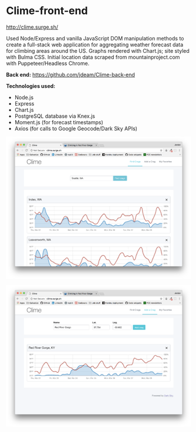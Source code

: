 # Clime-front-end

http://clime.surge.sh/

Used Node/Express and vanilla JavaScript DOM manipulation methods to create a full-stack web application for aggregating weather forecast data for climbing areas around the US. Graphs rendered with Chart.js; site styled with Bulma CSS. Initial location data scraped from mountainproject.com with Puppeteer/Headless Chrome.

**Back end:** https://github.com/jdeam/Clime-back-end

**Technologies used:**

* Node.js
* Express
* Chart.js
* PostgreSQL database via Knex.js
* Moment.js (for forecast timestamps)
* Axios (for calls to Google Geocode/Dark Sky APIs)

![Clime "find crags" screenshot](https://github.com/jdeam/Clime-front-end/blob/master/clime_find_crags.png)

![Clime "add crag" screenshot](https://github.com/jdeam/Clime-front-end/blob/master/clime_add_crag.png)

